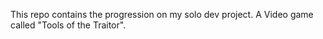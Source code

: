 This repo contains the progression on my solo dev project. A Video game called "Tools of the Traitor".
